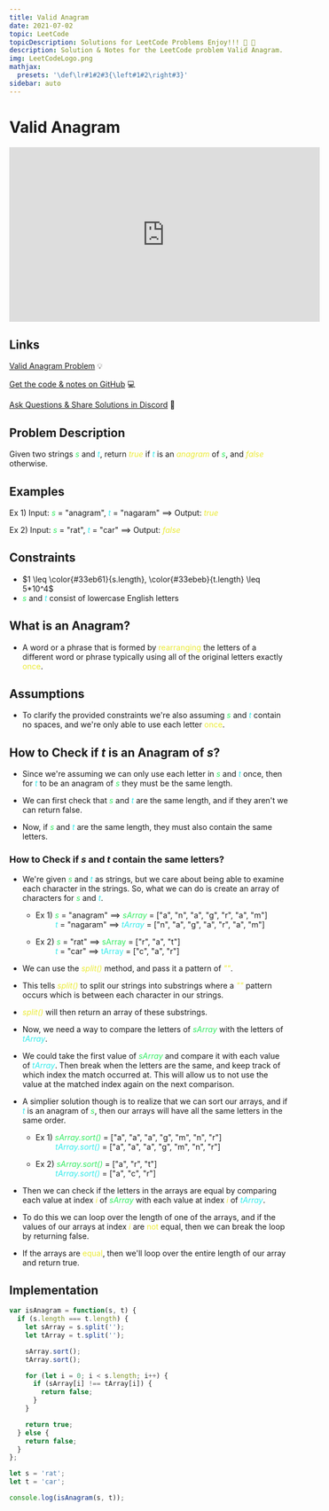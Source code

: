 ```yaml
---
title: Valid Anagram
date: 2021-07-02
topic: LeetCode
topicDescription: Solutions for LeetCode Problems Enjoy!!! 🍌 🐒
description: Solution & Notes for the LeetCode problem Valid Anagram.
img: LeetCodeLogo.png
mathjax:
  presets: '\def\lr#1#2#3{\left#1#2\right#3}'
sidebar: auto
---
```


# Valid Anagram

<iframe width="560" height="315" src="https://www.youtube-nocookie.com/embed/Bh4f8Ui1gOU" title="YouTube video player" frameborder="0" allow="accelerometer; autoplay; clipboard-write; encrypted-media; gyroscope; picture-in-picture" allowfullscreen></iframe>

## Links

<p><a href="https://leetcode.com/problems/valid-anagram/">Valid Anagram Problem</a> 💡</p>
<p><a href="https://github.com/codemonkeysio/LeetCode">Get the code & notes on GitHub</a> 💻</p>
<p><a href="https://discord.gg/mh9rQmwJ8H">Ask Questions & Share Solutions in Discord</a> 🤖</p>

## Problem Description

Given two strings <span style="color:#33eb61">_s_</span> and <span style="color:#33ebeb">_t_</span>, return <span style="color:#ebeb33">_true_</span>
if <span style="color:#33ebeb">_t_</span> is an <span style="color:#ebeb33">_anagram_</span> of <span style="color:#33eb61">_s_</span>, and <span style="color:#ebeb33">_false_</span> otherwise.

## Examples

Ex 1) Input: <span style="color:#33eb61">_s_</span> = "anagram", <span style="color:#33ebeb">_t_</span> = "nagaram" $\implies$ Output: <span style="color:#ebeb33">_true_</span>

Ex 2) Input: <span style="color:#33eb61">_s_</span> = "rat", <span style="color:#33ebeb">_t_</span> = "car" $\implies$ Output: <span style="color:#ebeb33">_false_</span>

## Constraints

- $1 \leq \color{#33eb61}{s.length}, \color{#33ebeb}{t.length} \leq 5*10^4$
- <span style="color:#33eb61">_s_</span> and <span style="color:#33ebeb">_t_</span> consist of lowercase English letters

## What is an Anagram?

- A word or a phrase that is formed by <span style="color:#ebeb33">rearranging</span> the letters of a different word or phrase typically using all of the original letters exactly <span style="color:#ebeb33">once</span>.

## Assumptions

- To clarify the provided constraints we're also assuming <span style="color:#33eb61">_s_</span> and <span style="color:#33ebeb">_t_</span> contain no spaces, and we're only able to use each letter <span style="color:#ebeb33">once</span>.

## How to Check if _t_ is an Anagram of _s_?

- Since we're assuming we can only use each letter in <span style="color:#33eb61">_s_</span> and <span style="color:#33ebeb">_t_</span> once, then for <span style="color:#33ebeb">_t_</span> to be an anagram of <span style="color:#33eb61">_s_</span> they must be the same length.

- We can first check that <span style="color:#33eb61">_s_</span> and <span style="color:#33ebeb">_t_</span> are the same length, and if they aren't we can return false.

- Now, if <span style="color:#33eb61">_s_</span> and <span style="color:#33ebeb">_t_</span> are the same length, they must also contain the same letters.

### How to Check if _s_ and _t_ contain the same letters?

- We're given <span style="color:#33eb61">_s_</span> and <span style="color:#33ebeb">_t_</span> as strings, but we care about being able to examine each character in the strings. So, what we can do is create an array of characters for <span style="color:#33eb61">_s_</span> and <span style="color:#33ebeb">_t_</span>.

  - Ex 1) <span style="color:#33eb61">_s_</span> = "anagram" $\implies$ <span style="color:#33eb61">_sArray_</span> = ["a", "n", "a", "g", "r", "a", "m"]<br>&nbsp; &nbsp; &nbsp; &nbsp; &nbsp;<span style="color:#33ebeb">_t_</span> = "nagaram" $\implies$ <span style="color:#33ebeb">_tArray_</span> = ["n", "a", "g", "a", "r", "a", "m"]

  - Ex 2) <span style="color:#33eb61">_s_</span> = "rat" $\implies$ <span style="color:#33eb61">sArray</span> = ["r", "a", "t"]<br>&nbsp; &nbsp; &nbsp; &nbsp; &nbsp;<span style="color:#33ebeb">_t_</span> = "car" $\implies$ <span style="color:#33ebeb">tArray</span> = ["c", "a", "r"]

- We can use the <span style="color:#ebeb33">_split()_</span> method, and pass it a pattern of <span style="color:#ebeb33">_""_</span>.

- This tells <span style="color:#ebeb33">_split()_</span> to split our strings into substrings where a <span style="color:#ebeb33">_""_</span> pattern occurs which is between each character in our strings.

- <span style="color:#ebeb33">_split()_</span> will then return an array of these substrings.

- Now, we need a way to compare the letters of <span style="color:#33eb61">_sArray_</span> with the letters of <span style="color:#33ebeb">_tArray_</span>.

- We could take the first value of <span style="color:#33eb61">_sArray_</span> and compare it with each value of <span style="color:#33ebeb">_tArray_</span>. Then break when the letters are the same, and keep track of which index the match occurred at. This will allow us to not use the value at the matched index again on the next comparison.

- A simplier solution though is to realize that we can sort our arrays, and if <span style="color:#33ebeb">_t_</span> is an anagram of <span style="color:#33eb61">_s_</span>, then our arrays will have all the same letters in the same order.

  - Ex 1) <span style="color:#33eb61">_sArray.sort()_</span> = ["a", "a", "a", "g", "m", "n", "r"]<br>&nbsp; &nbsp; &nbsp; &nbsp; &nbsp;<span style="color:#33ebeb">_tArray.sort()_</span> = ["a", "a", "a", "g", "m", "n", "r"]

  - Ex 2) <span style="color:#33eb61">_sArray.sort()_</span> = ["a", "r", "t"]<br>&nbsp; &nbsp; &nbsp; &nbsp; &nbsp;<span style="color:#33ebeb">_tArray.sort()_</span> = ["a", "c", "r"]

- Then we can check if the letters in the arrays are equal by comparing each value at index <span style="color:#ebeb33">_i_</span> of <span style="color:#33eb61">_sArray_</span> with each value at index <span style="color:#ebeb33">_i_</span> of <span style="color:#33ebeb">_tArray_</span>.

- To do this we can loop over the length of one of the arrays, and if the values of our arrays at index <span style="color:#ebeb33">_i_</span> are <span style="color:#ebeb33">not</span> equal, then we can break the loop by returning false.

- If the arrays are <span style="color:#ebeb33">equal</span>, then we'll loop over the entire length of our array and return true.

## Implementation

<code-group>
<code-block title="Valid Anagram">

```js
var isAnagram = function(s, t) {
  if (s.length === t.length) {
    let sArray = s.split('');
    let tArray = t.split('');

    sArray.sort();
    tArray.sort();

    for (let i = 0; i < s.length; i++) {
      if (sArray[i] !== tArray[i]) {
        return false;
      }
    }

    return true;
  } else {
    return false;
  }
};

let s = 'rat';
let t = 'car';

console.log(isAnagram(s, t));
```

</code-block>
</code-group>
